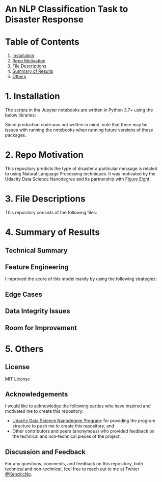 # An NLP Classification Task to Disaster Response

# Table of Contents

1. [Installation](https://github.com/kendricng/disaster-response#1-installation)
2. [Repo Motivation](https://github.com/kendricng/disaster-response#2-repo-motivation)
3. [File Descriptions](https://github.com/kendricng/disaster-response#3-file-descriptions)
4. [Summary of Results](https://github.com/kendricng/disaster-response#4-summary-of-results)
5. [Others](https://github.com/kendricng/disaster-response#5-others)

# 1. Installation

The scripts in the Jupyter notebooks are written in Python 3.7+ using the below libraries:

Since production code was not written in mind, note that there may be issues with running the notebooks when running future versions of these packages.

# 2. Repo Motivation

This repository predicts the type of disaster a particular message is related to using Natural Language Processing techniques. It was motivated by the Udacity Data Science Nanodegree and its partnership with [Figure Eight](https://www.figure-eight.com/).

# 3. File Descriptions

This repository consists of the following files:

# 4. Summary of Results

## Technical Summary

## Feature Engineering

I improved the score of this model mainly by using the following strategies:

## Edge Cases

## Data Integrity Issues

## Room for Improvement

# 5. Others

## License

[MIT License](LICENSE)

## Acknowledgements

I would like to acknowledge the following parties who have inspired and motivated me to create this repository:

- [Udacity Data Science Nanodegree Program](https://www.udacity.com/course/data-scientist-nanodegree--nd025): for providing the program structure to push me to create this repository; and
- Other contributors and peers (anonymous) who provided feedback on the technical and non-technical pieces of the project.

## Discussion and Feedback

For any questions, comments, and feedback on this repository, both technical and non-technical, feel free to reach out to me at Twitter [@KendricNg](https://twitter.com/KendricNg).
